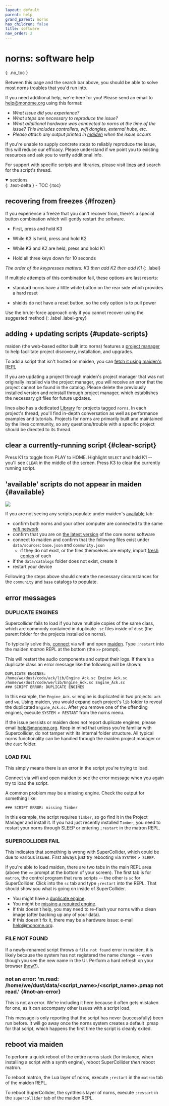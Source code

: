 ```yaml
---
layout: default
parent: help
grand_parent: norns
has_children: false
title: software
nav_order: 2
---
```


# norns: software help
{: .no_toc }

Between this page and the search bar above, you should be able to solve most norns troubles that you'd run into.

If you need additional help, we're here for you! Please send an email to [help@monome.org](mailto:help@monome.org) using this format:

- *What issue did you experience?*
- *What steps are necessary to reproduce the issue?*
- *What additional hardware was connected to norns at the time of the issue? This includes controllers, wifi dongles, external hubs, etc.*
- *Please attach any output printed in [maiden](../maiden/) when the issue occurs*

If you're unable to supply concrete steps to reliably reproduce the issue, this will reduce our efficacy. Please understand if we point you to existing resources and ask you to verify additional info.

For support with specific scripts and libraries, please visit [lines](https://llllllll.co) and search for the script's thread.

<details open markdown="block">
  <summary>
    sections
  </summary>
  {: .text-delta }
- TOC
{:toc}
</details>

## recovering from freezes {#frozen}

If you experience a freeze that you can't recover from, there's a special button combination which will gently restart the software.

- First, press and hold K3

- While K3 is held, press and hold K2

- While K3 and K2 are held, press and hold K1

- Hold all three keys down for 10 seconds

*The order of the keypresses matters: K3 then add K2 then add K1*
{: .label}

If multiple attempts of this combination fail, these options are last resorts:

- standard norns have a little white button on the rear side which provides a hard reset

- shields do not have a reset button, so the only option is to pull power

Use the brute-force approach only if you cannot recover using the suggested method
{: .label .label-grey}

## adding + updating scripts {#update-scripts}

maiden (the web-based editor built into norns) features a [project manager](../maiden/#project-manager) to help facilitate project discovery, installation, and upgrades.

To add a script that isn't hosted on maiden, you can [fetch it using maiden's REPL](../maiden/#fetch.)

If you are updating a project through maiden's project manager that was not originally installed via the project manager, you will receive an error that the project cannot be found in the catalog. Please delete the previously installed version and reinstall through project manager, which establishes the necessary git files for future updates.

lines also has a dedicated [Library](https://llllllll.co/search?q=%23library%20tags%3Anorns) for projects tagged `norns`. In each project's thread, you'll find in-depth conversation as well as performance examples and tutorials. Projects for norns are primarily built and maintained by the lines community, so any questions/trouble with a specific project should be directed to its thread.

## clear a currently-running script {#clear-script}

Press K1 to toggle from PLAY to HOME. Highlight `SELECT` and hold K1 -- you'll see `CLEAR` in the middle of the screen. Press K3 to clear the currently running script.

## 'available' scripts do not appear in maiden {#available}

![](/docs/norns/image/help-images/blank_available.png)

If you are not seeing any scripts populate under maiden's [available](/docs/norns/maiden/#available) tab:

- confirm both norns and your other computer are connected to the same [wifi network](/docs/norns/wifi-files/#connect)
- confirm that you are on [the latest version](/docs/norns/wifi-files/#update) of the core norns software
- connect to maiden and confirm that the following files exist under `data/sources`: `base.json` and `community.json`
  - if they do not exist, or the files themselves are empty, import [fresh copies](https://github.com/monome/maiden/tree/main/sources) of each
- if the `data/catalogs` folder does not exist, create it
- restart your device

Following the steps above should create the necessary circumstances for the `community` and `base` catalogs to populate.

## error messages

### DUPLICATE ENGINES

Supercollider fails to load if you have multiple copies of the same class, which are commonly contained in duplicate `.sc` files inside of `dust` (the parent folder for the projects installed on norns).

To typically solve this, [connect](../play/#network-connect) via wifi and open [maiden](../maiden). Type `;restart` into the maiden _matron_ REPL at the bottom (the `>>` prompt).

This will restart the audio components and output their logs. If there's a duplicate class an error message like the following will be shown:

```
DUPLICATE ENGINES:
/home/we/dust/code/ack/lib/Engine_Ack.sc Engine_Ack.sc
/home/we/dust/code/we/lib/Engine_Ack.sc Engine_Ack.sc
### SCRIPT ERROR: DUPLICATE ENGINES
```

In this example, the `Engine_Ack.sc` engine is duplicated in two projects: `ack` and `we`. Using maiden, you would expand each project's `lib` folder to reveal the duplicated `Engine_Ack.sc`. After you remove one of the offending engines, execute `SYSTEM > RESTART` from the norns menu.

If the issue persists or maiden does not report duplicate engines, please email help@monome.org. Keep in mind that unless you're familiar with Supercollider, do not tamper with its internal folder structure. All typical norns functionality can be handled through the maiden project manager or the `dust` folder.

### LOAD FAIL

This simply means there is an error in the script you're trying to load.

Connect via wifi and open maiden to see the error message when you again try to load the script.

A common problem may be a missing engine. Check the output for something like:

```
### SCRIPT ERROR: missing Timber
```

In this example, the script requires `Timber`, so go find it in the Project Manager and install it. If you had just recently installed `Timber`, you need to restart your norns through SLEEP or entering `;restart` in the matron REPL.

### SUPERCOLLIDER FAIL

This indicates that something is wrong with SuperCollider, which could be due to various issues. First always just try rebooting via `SYSTEM > SLEEP`.

If you're able to load maiden, there are two tabs in the main REPL area (above the `>>` prompt at the bottom of your screen). The first tab is for `matron`, the control program that runs scripts -- the other is `sc` for SuperCollider. Click into the `sc` tab and type `;restart` into the REPL. That should show you what is going on inside of SuperCollider.

- You might have a [duplicate engine](#duplicate-engines).
- You might be [missing a required engine](#load-fail).
- If this doesn't help, you may need to re-flash your norns with a clean image (after backing up any of your data).
- If this doesn't fix it, there may be a hardware issue: e-mail help@monome.org.

### FILE NOT FOUND

If a newly-renamed script throws a `file not found` error in maiden, it is likely because the system has not registered the name change -- even though you see the new name in the UI. Perform a hard refresh on your browser ([how?](https://fabricdigital.co.nz/assets/How-to-hard-refresh-browser-infographic.jpg)).

### not an error: 'm.read: /home/we/dust/data/<script_name>/<script_name>.pmap not read.' {#not-an-error}

This is not an error. We're including it here because it often gets mistaken for one, as it can accompany other issues with a script load.

This message is only reporting that the script has never (successfully) been run before. It will go away once the norns system creates a default .pmap for that script, which happens the first time the script is cleanly exited.

## reboot via maiden

To perform a quick reboot of the entire norns stack (for instance, when installing a script with a synth engine), reboot SuperCollider *then* reboot matron.

To reboot matron, the Lua layer of norns, execute `;restart` in the `matron` tab of the maiden REPL.

To reboot SuperCollider, the synthesis layer of norns, execute `;restart` in the `supercollider` tab of the maiden REPL.
